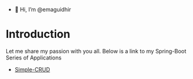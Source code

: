 - 👋 Hi, I’m @emaguidhir

Introduction
=====

Let me share my passion with you all. Below is a link to my Spring-Boot Series of Applications

-   [Simple-CRUD](https://github.com/emaguidhir/Spring-CRUD)

<!---
emaguidhir/emaguidhir is a ✨ special ✨ repository because its `README.md` (this file) appears on your GitHub profile.
You can click the Preview link to take a look at your changes.
--->
